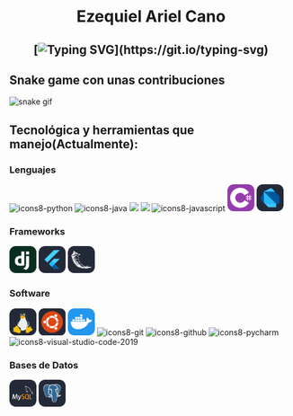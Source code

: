 <h1 align="center">
Ezequiel Ariel Cano

  
  <h2 align="center">
    
[![Typing SVG](https://readme-typing-svg.herokuapp.com?duration=3000&center=true&width=450&lines=Bienvenidos+a+mi+pagina+de+GitHub!;Yo+soy+canoezequiel7k-sys.;Soy+un+estudiante+de+Programacion!;Soy+de+Argentina+-+Buenos+Aires.)](https://git.io/typing-svg)


## Snake game con unas contribuciones
![snake gif](https://github.com/null3000/null3000/blob/output/github-contribution-grid-snake.svg)

## Tecnológica y herramientas que manejo(Actualmente):

### Lenguajes

<p>
  


![icons8-python](https://user-images.githubusercontent.com/76852813/172720089-5ce0ea22-01c9-4444-8e70-a81501452b13.svg)
![icons8-java](https://user-images.githubusercontent.com/76852813/172716937-4574740e-2d2e-4326-af3b-4a42bad058c1.svg)
<img width ='48px' src ='https://raw.githubusercontent.com/rahulbanerjee26/githubAboutMeGenerator/main/icons/html.svg'> </a>
<img width ='48px' src ='https://raw.githubusercontent.com/rahulbanerjee26/githubAboutMeGenerator/main/icons/css.svg'> </a>
![icons8-javascript](https://user-images.githubusercontent.com/76852813/172720095-d75caaaa-c8b8-497e-a1bf-54720da5f9ed.svg)
<img width ='48px' src ='https://github.com/tandpfun/skill-icons/blob/main/icons/CS.svg'> </a>
<img width ='48px' src ='https://github.com/tandpfun/skill-icons/blob/main/icons/Dart-Dark.svg'> </a>






### Frameworks

<p>

<img width ='48px' src ='https://github.com/tandpfun/skill-icons/blob/main/icons/Django.svg'> </a>
<img width ='48px' src ='https://github.com/tandpfun/skill-icons/blob/main/icons/Flutter-Dark.svg'> </a>
<img width ='48px' src ='https://github.com/tandpfun/skill-icons/blob/main/icons/Flask-Dark.svg'> </a>



### Software

<p>

<img width ='48px' src ='https://github.com/tandpfun/skill-icons/blob/main/icons/Linux-Dark.svg'> </a>
<img width ='48px' src ='https://github.com/tandpfun/skill-icons/blob/main/icons/Ubuntu-Dark.svg'> </a>
<img width ='48px' src ='https://github.com/tandpfun/skill-icons/blob/main/icons/Docker.svg'> </a>
![icons8-git](https://user-images.githubusercontent.com/76852813/172722126-2495793f-c4f3-43cc-bfb2-14e1d6f4d3a2.svg)
![icons8-github](https://user-images.githubusercontent.com/76852813/172732353-d8b662eb-8f1c-453a-82f4-00132b440aaa.svg)
![icons8-pycharm](https://user-images.githubusercontent.com/76852813/172722267-f6f30163-ec39-4d98-a106-7c91394f4c44.svg)
![icons8-visual-studio-code-2019](https://user-images.githubusercontent.com/76852813/172722742-4c84455a-830a-4f69-8dcd-ac9437e52251.svg)






### Bases de Datos

<p>
	
<img width ='48px' src ='https://github.com/tandpfun/skill-icons/blob/main/icons/MySQL-Dark.svg'> </a>
<img width ='48px' src ='https://github.com/tandpfun/skill-icons/blob/main/icons/PostgreSQL-Dark.svg'> </a>





	
